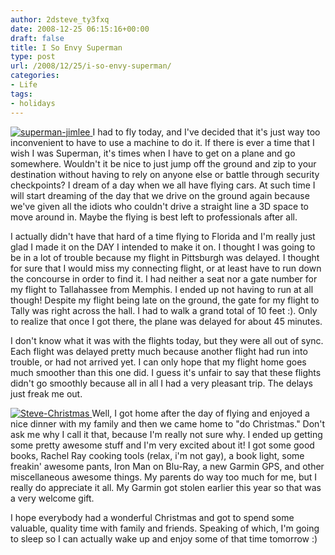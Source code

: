 ```yaml
---
author: 2dsteve_ty3fxq
date: 2008-12-25 06:15:16+00:00
draft: false
title: I So Envy Superman
type: post
url: /2008/12/25/i-so-envy-superman/
categories:
- Life
tags:
- holidays
---
```


[![superman-jimlee](http://www.bitsandbinary.com/wp-content/uploads/2008/12/superman-jimlee-150x150.jpg)
](http://www.bitsandbinary.com/wp-content/uploads/2008/12/superman-jimlee.jpg")I had to fly today, and I've decided that it's just way too inconvenient to have to use a machine to do it. If there is ever a time that I wish I was Superman, it's times when I have to get on a plane and go somewhere. Wouldn't it be nice to just jump off the ground and zip to your destination without having to rely on anyone else or battle through security checkpoints? I dream of a day when we all have flying cars. At such time I will start dreaming of the day that we drive on the ground again because we've given all the idiots who couldn't drive a straight line a 3D space to move around in. Maybe the flying is best left to professionals after all.

I actually didn't have that hard of a time flying to Florida and I'm really just glad I made it on the DAY I intended to make it on. I thought I was going to be in a lot of trouble because my flight in Pittsburgh was delayed. I thought for sure that I would miss my connecting flight, or at least have to run down the concourse in order to find it. I had neither a seat nor a gate number for my flight to Tallahassee from Memphis. I ended up not having to run at all though! Despite my flight being late on the ground, the gate for my flight to Tally was right across the hall. I had to walk a grand total of 10 feet :). Only to realize that once I got there, the plane was delayed for about 45 minutes.

I don't know what it was with the flights today, but they were all out of sync. Each flight was delayed pretty much because another flight had run into trouble, or had not arrived yet. I can only hope that my flight home goes much smoother than this one did. I guess it's unfair to say that these flights didn't go smoothly because all in all I had a very pleasant trip. The delays just freak me out.

[![Steve-Christmas](http://www.bitsandbinary.com/wp-content/uploads/2008/12/dsc01200-150x150.jpg)
](http://www.bitsandbinary.com/wp-content/uploads/2008/12/dsc01200.jpg)Well, I got home after the day of flying and enjoyed a nice dinner with my family and then we came home to "do Christmas." Don't ask me why I call it that, because I'm really not sure why. I ended up getting some pretty awesome stuff and I'm very excited about it! I got some good books, Rachel Ray cooking tools (relax, i'm not gay), a book light, some freakin' awesome pants, Iron Man on Blu-Ray, a new Garmin GPS, and other miscellaneous awesome things. My parents do way too much for me, but I really do appreciate it all. My Garmin got stolen earlier this year so that was a very welcome gift.

I hope everybody had a wonderful Christmas and got to spend some valuable, quality time with family and friends. Speaking of which, I'm going to sleep so I can actually wake up and enjoy some of that time tomorrow :)

